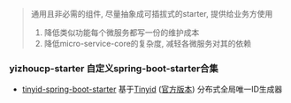 > 通用且非必需的组件, 尽量抽象成可插拔式的starter, 提供给业务方使用
> 1. 降低类似功能每个微服务都写一份的维护成本
> 2. 降低micro-service-core的复杂度, 减轻各微服务对其的依赖

### yizhoucp-starter 自定义spring-boot-starter合集
- [tinyid-spring-boot-starter](https://git.yizhoucp.cn/microservices/yizhoucp-starter/-/tree/master/tinyid-spring-boot-starter) 基于[Tinyid](https://git.yizhoucp.cn/microservices/tinyid/-/tree/dev) ([官方版本](https://github.com/didi/tinyid)) 分布式全局唯一ID生成器 